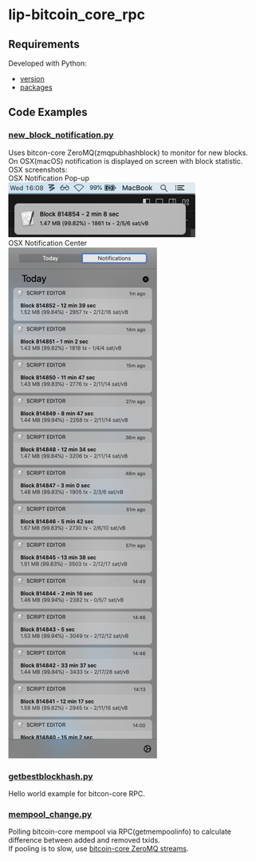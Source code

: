 # lip-bitcoin_core_rpc

## Requirements
Developed with Python:
 - [version](https://github.com/sasa-buklijas/lip-bitcoin_core_rpc/blob/main/.python-version)
 - [packages](https://github.com/sasa-buklijas/lip-bitcoin_core_rpc/blob/main/requirements.txt)

## Code Examples
### [new_block_notification.py](https://github.com/sasa-buklijas/lip-bitcoin_core_rpc/blob/main/new_block_notification.py)  
Uses bitcon-core ZeroMQ(zmqpubhashblock) to monitor for new blocks.  
On OSX(macOS) notification is displayed on screen with block statistic.  
OSX screenshots:  
OSX Notification Pop-up  
![OSX notification](./documentation/screenshots/osx_notification.png)  
OSX Notification Center  
![OSX notifications](./documentation/screenshots/osx_notifications.png)

### [getbestblockhash.py](https://github.com/sasa-buklijas/lip-bitcoin_core_rpc/blob/main/getbestblockhash.py)  
Hello world example for bitcon-core RPC.

### [mempool_change.py](https://github.com/sasa-buklijas/lip-bitcoin_core_rpc/blob/main/mempool_change.py)  
Polling bitcoin-core mempool via RPC(getmempoolinfo) to calculate difference between added and removed txids.  
If pooling is to slow, use [bitcoin-core ZeroMQ streams](https://bitcoindev.network/accessing-bitcoins-zeromq-interface/). 


